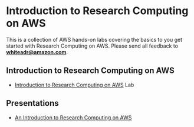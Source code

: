 # Introduction to Research Computing on AWS

This is a collection of AWS hands-on labs covering the basics to you get started with Research Computing on AWS. Please send all feedback to **whiteadr@amazon.com**.

## Introduction to Research Computing on AWS

- [Introduction to Research Computing on AWS](Intro.md) Lab

## Presentations

- [An Introduction to Research Computing on AWS](Research+Computing+Introduction.pdf)
